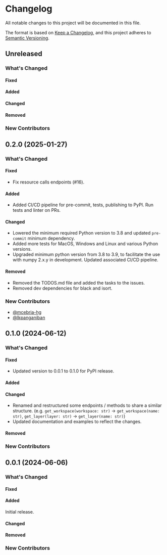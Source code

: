 # Changelog

All notable changes to this project will be documented in this file.

The format is based on [Keep a Changelog](https://keepachangelog.com/en/1.1.0/),
and this project adheres to [Semantic Versioning](https://semver.org/spec/v2.0.0.html).

## Unreleased

### What's Changed

#### Fixed

#### Added

#### Changed

#### Removed

### New Contributors

## 0.2.0 (2025-01-27)

### What's Changed

#### Fixed

- Fix resource calls endpoints (#16).

#### Added

- Added CI/CD pipeline for pre-commit, tests, publishing to PyPI. Run tests and linter on PRs.

#### Changed

- Lowered the minimum required Python version to 3.8 and updated `pre-commit` minimum dependency.
- Added more tests for MacOS, Windows and Linux and various Python versions.
- Upgraded minimum python version from 3.8 to 3.9, to facilitate the use with numpy 2.x.y in development. Updated associated CI/CD pipeline.

#### Removed

- Removed the TODOS.md file and added the tasks to the issues.
- Removed dev dependencies for black and isort.

### New Contributors

- [@mcebria-hg](https://github.com/mcebria-hg)
- [@lkpanganiban](https://github.com/lkpanganiban)

## 0.1.0 (2024-06-12)

### What's Changed

#### Fixed

- Updated version to 0.0.1 to 0.1.0 for PyPI release.

#### Added

#### Changed

- Renamed and restructured some endpoints / methods to share a similar structure.
  (e.g. `get_workspace(workspace: str)` -> `get_workspace(name: str)`, `get_layer(layer: str)` -> `get_layer(name: str)`)
- Updated documentation and examples to reflect the changes.

#### Removed

### New Contributors

## 0.0.1 (2024-06-06)

### What's Changed

#### Fixed

#### Added

Initial release.

#### Changed

#### Removed

### New Contributors
